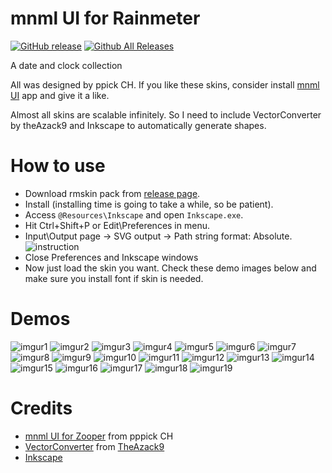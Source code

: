 # mnml UI for Rainmeter
[![GitHub release](https://img.shields.io/github/release/khanhas/mnmlUI.svg?colorB=97CA00?label=version)](https://github.com/khanhas/mnmlUI/releases/latest) [![Github All Releases](https://img.shields.io/github/downloads/khanhas/mnmlUI/total.svg?colorB=97CA00)](https://github.com/khanhas/mnmlUI/releases)  
  
A date and clock collection

All was designed by ppick CH. If you like these skins, consider install [mnml UI](https://play.google.com/store/apps/details?id=com.bedefined.mnmlui) app and give it a like.

Almost all skins are scalable infinitely. So I need to include VectorConverter by theAzack9 and Inkscape to automatically generate shapes.

# How to use
- Download rmskin pack from [release page](https://github.com/khanhas/mnmlUI/releases/).
- Install (installing time is going to take a while, so be patient).
- Access `@Resources\Inkscape` and open `Inkscape.exe`.
- Hit Ctrl+Shift+P or Edit\Preferences in menu.
- Input\Output page -> SVG output -> Path string format: Absolute. ![instruction](https://i.imgur.com/ZbyltRV.png)
- Close Preferences and Inkscape windows
- Now just load the skin you want. Check these demo images below and make sure you install font if skin is needed.

# Demos  
![imgur1](https://i.imgur.com/RdokE1o.png) ![imgur2](https://i.imgur.com/umAeCSl.png) ![imgur3](https://i.imgur.com/rSeM0NG.png) ![imgur4](https://i.imgur.com/FOf5UkV.png) ![imgur5](https://i.imgur.com/6pYTha7.png) ![imgur6](https://i.imgur.com/CJ0cyVm.png) ![imgur7](https://i.imgur.com/y6sop8t.png) ![imgur8](https://i.imgur.com/IrX8tm6.png) ![imgur9](https://i.imgur.com/PRby0m8.png) ![imgur10](https://i.imgur.com/6CpqAdP.png) ![imgur11](https://i.imgur.com/Pack31h.png) ![imgur12](https://i.imgur.com/SrBm1pN.png) ![imgur13](https://i.imgur.com/8M0NvVS.png) ![imgur14](https://i.imgur.com/wvrP2wy.png) ![imgur15](https://i.imgur.com/ueaYBlw.png) ![imgur16](https://i.imgur.com/bg6OOUi.png) ![imgur17](https://i.imgur.com/wSku0XS.png) ![imgur18](https://i.imgur.com/ir21GGE.png) ![imgur19](https://i.imgur.com/Wyp929w.png)

# Credits
- [mnml UI for Zooper](https://play.google.com/store/apps/details?id=com.bedefined.mnmlui) from pppick CH
- [VectorConverter](https://forum.rainmeter.net/viewtopic.php?f=27&t=25334) from [TheAzack9](https://github.com/theazack9)
- [Inkscape](https://inkscape.org)
